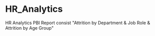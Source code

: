 # HR_Analytics
HR Analytics PBI Report consist "Attrition by Department &amp; Job Role &amp;  Attrition by Age Group" 
